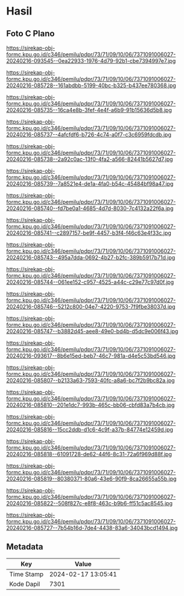 # Hasil

## Foto C Plano

https://sirekap-obj-formc.kpu.go.id/c346/pemilu/pdpr/73/71/09/10/06/7371091006027-20240216-093545--0ea22933-1976-4d79-92b1-cbe7394997e7.jpg

https://sirekap-obj-formc.kpu.go.id/c346/pemilu/pdpr/73/71/09/10/06/7371091006027-20240216-085728--161abdbb-5199-40bc-b325-b437ee780368.jpg

https://sirekap-obj-formc.kpu.go.id/c346/pemilu/pdpr/73/71/09/10/06/7371091006027-20240216-085735--16ca4e8b-3fef-4e4f-a6b9-91b15636d5b8.jpg

https://sirekap-obj-formc.kpu.go.id/c346/pemilu/pdpr/73/71/09/10/06/7371091006027-20240216-085737--4afcfdf6-b726-4c74-a0f7-c3c6959fdcdb.jpg

https://sirekap-obj-formc.kpu.go.id/c346/pemilu/pdpr/73/71/09/10/06/7371091006027-20240216-085738--2a92c0ac-13f0-4fa2-a566-82441b5627d7.jpg

https://sirekap-obj-formc.kpu.go.id/c346/pemilu/pdpr/73/71/09/10/06/7371091006027-20240216-085739--7a8521e4-de1a-4fa0-b54c-45484bf98a47.jpg

https://sirekap-obj-formc.kpu.go.id/c346/pemilu/pdpr/73/71/09/10/06/7371091006027-20240216-085740--fd7be0a1-4685-4d7d-8030-7c4132a22f6a.jpg

https://sirekap-obj-formc.kpu.go.id/c346/pemilu/pdpr/73/71/09/10/06/7371091006027-20240216-085741--c2897157-be9f-4457-b3f4-f46c63e4f33c.jpg

https://sirekap-obj-formc.kpu.go.id/c346/pemilu/pdpr/73/71/09/10/06/7371091006027-20240216-085743--495a7dda-0692-4b27-b2fc-389b5917b71d.jpg

https://sirekap-obj-formc.kpu.go.id/c346/pemilu/pdpr/73/71/09/10/06/7371091006027-20240216-085744--061ee152-c957-4525-a44c-c29e77c97d0f.jpg

https://sirekap-obj-formc.kpu.go.id/c346/pemilu/pdpr/73/71/09/10/06/7371091006027-20240216-085746--5212c800-04e7-4220-9753-7f9fbe38037d.jpg

https://sirekap-obj-formc.kpu.go.id/c346/pemilu/pdpr/73/71/09/10/06/7371091006027-20240216-085747--b3882d45-aee8-49e0-bd4b-d5dc9e006f43.jpg

https://sirekap-obj-formc.kpu.go.id/c346/pemilu/pdpr/73/71/09/10/06/7371091006027-20240216-093617--8b6e15ed-beb7-46c7-981a-d4e5c53bd546.jpg

https://sirekap-obj-formc.kpu.go.id/c346/pemilu/pdpr/73/71/09/10/06/7371091006027-20240216-085807--b2133a63-7593-40fc-a8a6-bc7f2b9bc82a.jpg

https://sirekap-obj-formc.kpu.go.id/c346/pemilu/pdpr/73/71/09/10/06/7371091006027-20240216-085810--201e1dc7-993b-465c-bb06-cbfd83a7b4cb.jpg

https://sirekap-obj-formc.kpu.go.id/c346/pemilu/pdpr/73/71/09/10/06/7371091006027-20240216-085816--15cc2ddb-d1c6-4c9f-a37b-84774e12459d.jpg

https://sirekap-obj-formc.kpu.go.id/c346/pemilu/pdpr/73/71/09/10/06/7371091006027-20240216-085818--61091728-de62-44f6-8c31-72a6f969d88f.jpg

https://sirekap-obj-formc.kpu.go.id/c346/pemilu/pdpr/73/71/09/10/06/7371091006027-20240216-085819--80380371-80a6-43e6-90f9-8ca26655a55b.jpg

https://sirekap-obj-formc.kpu.go.id/c346/pemilu/pdpr/73/71/09/10/06/7371091006027-20240216-085822--508f827c-e8f8-463c-b9b6-ff51c5ac8545.jpg

https://sirekap-obj-formc.kpu.go.id/c346/pemilu/pdpr/73/71/09/10/06/7371091006027-20240216-085727--7b54b16d-7de4-4438-83a6-34043bcd1494.jpg


## Metadata

| Key        | Value               |
| ---------- | ------------------- |
| Time Stamp | 2024-02-17 13:05:41 |
| Kode Dapil | 7301                |



